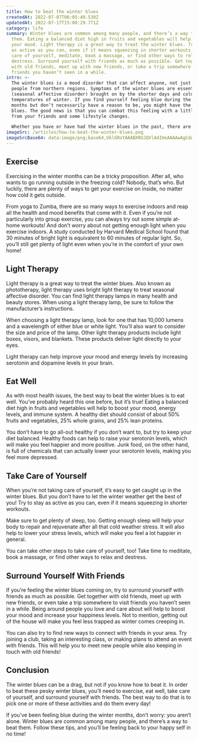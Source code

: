 ```yaml
---
title: How to beat the winter blues
createdAt: 2022-07-07T06:05:40.530Z
updatedAt: 2022-07-17T15:00:29.771Z
category: life
summary: Winter blues are common among many people, and there’s a way to beat
  them. Eating a balanced diet high in fruits and vegetables will help to boost
  your mood. Light therapy is a great way to treat the winter blues. Try to stay
  as active as you can, even if it means squeezing in shorter workouts. Take
  care of yourself, meditate, book a massage, or find other ways to relax and
  destress. Surround yourself with friends as much as possible. Get together
  with old friends, meet up with new friends, or take a trip somewhere to visit
  friends you haven’t seen in a while.
intro: >-
  The winter blues is a mood disorder that can affect anyone, not just
  people from northern regions. Symptoms of the winter blues are essentially SAD
  (seasonal affective disorder) brought on by the shorter days and colder
  temperatures of winter. If you find yourself feeling blue during the colder
  months but don’t necessarily have a reason to be, you might have the winter
  blues. The good news is that you can combat this feeling with a little help
  from your friends and some lifestyle changes. 

  Whether you have or have had the winter blues in the past, there are ways to boost your spirits when those long, dreary days of January creep up on you like an old friend you don’t want to see again. Here are some ways to beat those pesky winter blues and get back to your happy self!
imageSrc: /articles/how-to-beat-the-winter-blues.png
imageSrcBase64: data:image/png;base64,UklGRoYAAABXRUJQVlA4IHoAAAAwAgCdASoKAAoAAUAmJbACdFKAAcRyRk9dAAD+3iHjIEH+/JKH/N9S2TRNofgJdhqcjXxnnNX/iUjH8n1Cf+3Geo5iT2rkiTVXpeyUWq4L1DqJb//ahw7/j/mUcC4K///ePDEP//qiFS/1PvCvvfiVkZZWe5v+bmjAAA==
---
```


## Exercise

Exercising in the winter months can be a tricky proposition. After all, who wants to go running outside in the freezing cold? Nobody, that’s who. But luckily, there are plenty of ways to get your exercise on inside, no matter how cold it gets outside.

From yoga to Zumba, there are so many ways to exercise indoors and reap all the health and mood benefits that come with it. Even if you’re not particularly into group exercise, you can always try out some simple at-home workouts! And don’t worry about not getting enough light when you exercise indoors. A study conducted by Harvard Medical School found that 30 minutes of bright light is equivalent to 60 minutes of regular light. So, you’ll still get plenty of light even when you’re in the comfort of your own home!

## Light Therapy

Light therapy is a great way to treat the winter blues. Also known as phototherapy, light therapy uses bright light therapy to treat seasonal affective disorder. You can find light therapy lamps in many health and beauty stores. When using a light therapy lamp, be sure to follow the manufacturer’s instructions.

When choosing a light therapy lamp, look for one that has 10,000 lumens and a wavelength of either blue or white light. You’ll also want to consider the size and price of the lamp. Other light therapy products include light boxes, visors, and blankets. These products deliver light directly to your eyes.

Light therapy can help improve your mood and energy levels by increasing serotonin and dopamine levels in your brain.

## Eat Well

As with most health issues, the best way to beat the winter blues is to eat well. You’ve probably heard this one before, but it’s true! Eating a balanced diet high in fruits and vegetables will help to boost your mood, energy levels, and immune system. A healthy diet should consist of about 50% fruits and vegetables, 25% whole grains, and 25% lean proteins.

You don’t have to go all-out healthy if you don’t want to, but try to keep your diet balanced. Healthy foods can help to raise your serotonin levels, which will make you feel happier and more positive. Junk food, on the other hand, is full of chemicals that can actually lower your serotonin levels, making you feel more depressed.

## Take Care of Yourself

When you’re not taking care of yourself, it’s easy to get caught up in the winter blues. But you don’t have to let the winter weather get the best of you! Try to stay as active as you can, even if it means squeezing in shorter workouts.

Make sure to get plenty of sleep, too. Getting enough sleep will help your body to repair and rejuvenate after all that cold weather stress. It will also help to lower your stress levels, which will make you feel a lot happier in general.

You can take other steps to take care of yourself, too! Take time to meditate, book a massage, or find other ways to relax and destress.

## Surround Yourself With Friends

If you’re feeling the winter blues coming on, try to surround yourself with friends as much as possible. Get together with old friends, meet up with new friends, or even take a trip somewhere to visit friends you haven’t seen in a while. Being around people you love and care about will help to boost your mood and increase your happiness levels. Not to mention, getting out of the house will make you feel less trapped as winter comes creeping in.

You can also try to find new ways to connect with friends in your area. Try joining a club, taking an interesting class, or making plans to attend an event with friends. This will help you to meet new people while also keeping in touch with old friends!

## Conclusion

The winter blues can be a drag, but not if you know how to beat it. In order to beat these pesky winter blues, you’ll need to exercise, eat well, take care of yourself, and surround yourself with friends. The best way to do that is to pick one or more of these activities and do them every day!

If you’ve been feeling blue during the winter months, don’t worry: you aren’t alone. Winter blues are common among many people, and there’s a way to beat them. Follow these tips, and you’ll be feeling back to your happy self in no time!
